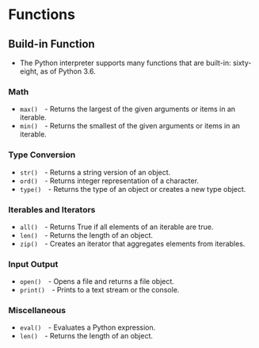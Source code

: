 # Functions

## Build-in Function
- The Python interpreter supports many functions that are built-in: sixty-eight, as of Python 3.6.
### Math
  -  ```max()```&emsp;- Returns the largest of the given arguments or items in an iterable.
  -  ```min()```&emsp;- Returns the smallest of the given arguments or items in an iterable.

### Type Conversion
  -  ```str()```&emsp;- Returns a string version of an object.
  -  ```ord()```&emsp;- Returns integer representation of a character.
  -  ```type()```&emsp;- Returns the type of an object or creates a new type object.

### Iterables and Iterators
  -  ```all()```&emsp;- Returns True if all elements of an iterable are true.
  -  ```len()```&emsp;- Returns the length of an object.
  -  ```zip()```&emsp;- Creates an iterator that aggregates elements from iterables.

### Input Output
  -  ```open()```&emsp;- Opens a file and returns a file object.
  -  ```print()```&emsp;- Prints to a text stream or the console.

### Miscellaneous
  -  ```eval()```&emsp;- Evaluates a Python expression.
  -  ```len()```&emsp;- Returns the length of an object.
